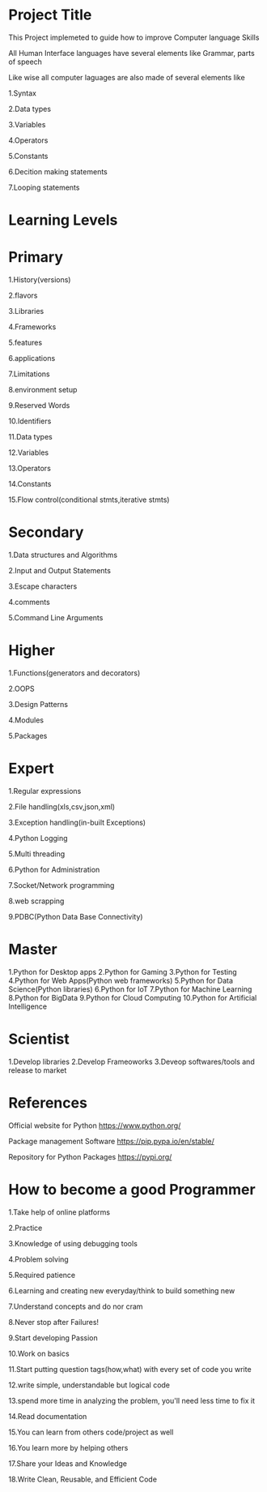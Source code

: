 Project Title
================================
This Project implemeted to guide how to improve Computer language Skills



All Human Interface languages have several elements like Grammar, parts of speech 

Like wise all computer  laguages are also made of several elements like


1.Syntax

2.Data types

3.Variables

4.Operators

5.Constants

6.Decition making statements

7.Looping statements



Learning Levels
============================
Primary
======================
1.History(versions)

2.flavors

3.Libraries

4.Frameworks

5.features

6.applications

7.Limitations

8.environment setup

9.Reserved Words

10.Identifiers

11.Data types

12.Variables

13.Operators

14.Constants

15.Flow control(conditional stmts,iterative stmts)

Secondary
==============================
1.Data structures and  Algorithms

2.Input and Output Statements

3.Escape characters

4.comments

5.Command Line Arguments

Higher
=======================
1.Functions(generators and decorators)

2.OOPS	

3.Design Patterns

4.Modules

5.Packages




Expert
======================
1.Regular expressions

2.File handling(xls,csv,json,xml)

3.Exception handling(in-built Exceptions)

4.Python Logging

5.Multi threading

6.Python for  Administration

7.Socket/Network programming

8.web scrapping

9.PDBC(Python Data Base Connectivity)


Master
===============================
1.Python for Desktop apps
2.Python for Gaming
3.Python for Testing
4.Python for Web Apps(Python web frameworks)
5.Python for Data Science(Python libraries)
6.Python for IoT
7.Python for Machine Learning
8.Python for BigData
9.Python for Cloud Computing
10.Python for Artificial Intelligence





Scientist
===========================
1.Develop libraries
2.Develop Frameoworks 
3.Deveop softwares/tools and release to market


References
===================================
Official website for Python
https://www.python.org/

Package management Software
https://pip.pypa.io/en/stable/

Repository for Python Packages
https://pypi.org/


How to become a good Programmer
=================================

1.Take help of online platforms

2.Practice

3.Knowledge of using debugging tools

4.Problem solving

5.Required patience

6.Learning and creating new everyday/think to build something new

7.Understand concepts and do nor cram

8.Never stop after Failures!

9.Start developing Passion 

10.Work on basics

11.Start putting question tags(how,what) with every set of code you write

12.write simple, understandable but logical code

13.spend more time in analyzing the problem, you'll need less time to fix it

14.Read documentation

15.You can learn from others code/project as well

16.You learn more by helping others

17.Share your Ideas and Knowledge

18.Write Clean, Reusable, and Efficient Code














